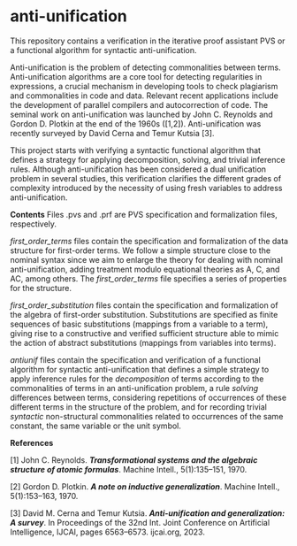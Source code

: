 # anti-unification

This repository contains a verification in the iterative proof assistant PVS or a functional algorithm for syntactic anti-unification.

Anti-unification is the problem of detecting commonalities between terms. Anti-unification algorithms are a core tool for detecting regularities in expressions, a crucial mechanism in developing tools to check plagiarism and commonalities in code and data.  Relevant recent applications include the development of parallel compilers and autocorrection of code. The seminal work on anti-unification was launched by John C. Reynolds and Gordon D. Plotkin at the end of the 1960s ([1,2]). Anti-unification was recently surveyed by David Cerna and Temur Kutsia  [3].

This project starts with verifying a syntactic functional algorithm that defines a strategy for applying decomposition, solving, and trivial inference rules.  Although anti-unification has been considered a dual unification problem in several studies, this verification clarifies the different grades of complexity introduced by the necessity of using fresh variables to address anti-unification. 

**Contents**
Files .pvs and .prf are PVS specification and formalization files, respectively. 

_first_order_terms_ files contain the specification and formalization of the data structure for first-order terms.  We follow a simple structure close to the nominal syntax since we aim to enlarge the theory for dealing with nominal anti-unification, adding treatment modulo equational theories as A, C, and AC, among others. The _first_order_terms_ file specifies a series of properties for the structure. 

_first_order_substitution_ files contain the specification and formalization of the algebra of first-order substitution.  Substitutions are specified as finite sequences of basic substitutions (mappings from a variable to a term), giving rise to a constructive and verified sufficient structure able to mimic the action of abstract substitutions (mappings from variables into terms). 

_antiunif_ files contain the specification and verification of a functional algorithm for syntactic anti-unification that defines a simple strategy to apply inference rules for the _decomposition_ of terms according to the commonalities of terms in an anti-unification problem,  a rule _solving_ differences between terms, considering repetitions of occurrences of these different terms in the structure of the problem, and for recording trivial _syntactic_ non-structural commonalities related to occurrences of the same constant, the same variable or the unit symbol.  

**References**

[1] John C. Reynolds. **_Transformational systems and the algebraic structure
of atomic formulas_**. Machine Intell., 5(1):135–151, 1970.

[2] Gordon D. Plotkin. _**A note on inductive generalization**_. Machine Intell.,
5(1):153–163, 1970.

[3] David M. Cerna and Temur Kutsia. _**Anti-unification and generalization:
      A survey**_. In Proceedings of the 32nd Int. Joint Conference on Artificial
      Intelligence, IJCAI, pages 6563–6573. ijcai.org, 2023.
